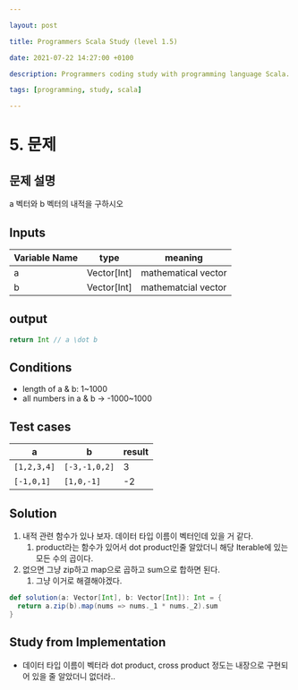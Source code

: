 ```yaml
---

layout: post

title: Programmers Scala Study (level 1.5)

date: 2021-07-22 14:27:00 +0100

description: Programmers coding study with programming language Scala. The difficulty selected is level 1.

tags: [programming, study, scala]

---
```


# 5. 문제

## 문제 설명

a 벡터와 b 벡터의 내적을 구하시오

 ## Inputs

| Variable Name | type        | meaning             |
| ------------- | ----------- | ------------------- |
| a             | Vector[Int] | mathematical vector |
| b             | Vector[Int] | mathematcial vector |

## output

~~~scala
return Int // a \dot b
~~~



## Conditions

* length of a & b: 1~1000
* all numbers in a & b → -1000~1000

## Test cases

| a           | b             | result |
| ----------- | ------------- | ------ |
| `[1,2,3,4]` | `[-3,-1,0,2]` | 3      |
| `[-1,0,1]`  | `[1,0,-1]`    | -2     |

## Solution

1. 내적 관련 함수가 있나 보자. 데이터 타입 이름이 벡터인데 있을 거 같다.
   1. product라는 함수가 있어서 dot product인줄 알았더니 해당 Iterable에 있는 모든 수의 곱이다.
2. 없으면 그냥 zip하고 map으로 곱하고 sum으로 합하면 된다.
   1. 그냥 이거로 해결해야겠다.

~~~scala
def solution(a: Vector[Int], b: Vector[Int]): Int = {
  return a.zip(b).map(nums => nums._1 * nums._2).sum
}
~~~



## Study from Implementation

* 데이터 타입 이름이 벡터라 dot product, cross product 정도는 내장으로 구현되어 있을 줄 알았더니 없더라..
